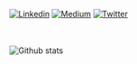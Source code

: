 [![Linkedin](https://img.shields.io/badge/-Linkedin-blue?style=flat-square0&logo=Linkedin&link=https://www.linkedin.com/in/elioprifti/)](https://www.linkedin.com/in/elioprifti/)
[![Medium](https://img.shields.io/badge/-Medium-black?style=flat-square0&logo=Medium&link=https://medium.com/@elioprifti)](https://medium.com/@elioprifti)
[![Twitter](https://img.shields.io/badge/-Twitter-white?style=flat-square0&logo=twitter&link=https://twitter.com/eljoprifti1)](https://twitter.com/eljoprifti1)


<br></br>
![Github stats](https://github-readme-stats.vercel.app/api?username=herou)
